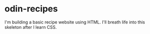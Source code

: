 # odin-recipes
I'm building a basic recipe website using HTML. I'll breath life into this skeleton after I learn CSS. 